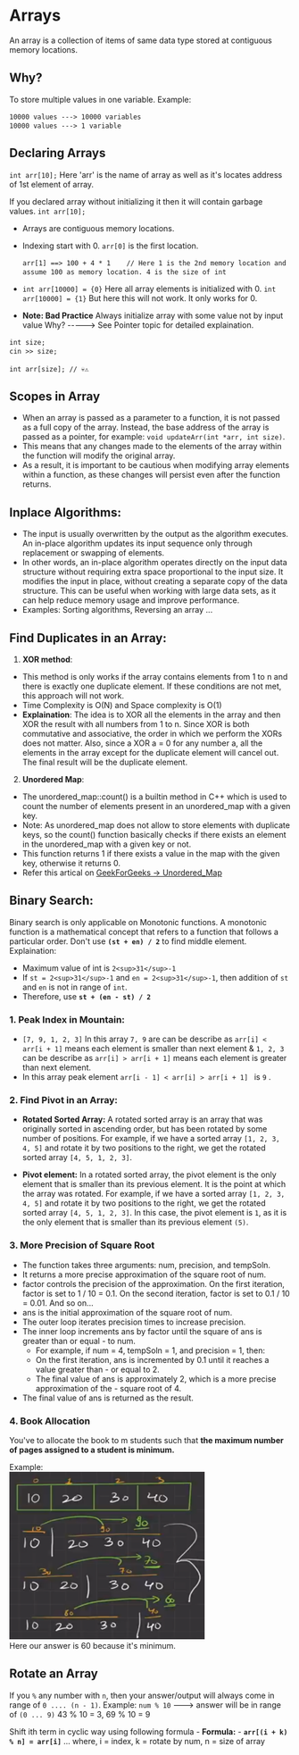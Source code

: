 # Arrays

An array is a collection of items of same data type stored at contiguous memory locations.

## Why?
To store multiple values in one variable.
Example: 
```
10000 values ---> 10000 variables
10000 values ---> 1 variable
```

## Declaring Arrays

`int arr[10];`
Here 'arr' is the name of array as well as it's locates address of 1st element of array.

If you declared array without initializing it then it will contain garbage values.
`int arr[10];`

- Arrays are contiguous memory locations.
- Indexing start with 0. `arr[0]` is the first location.
  ```
  arr[1] ==> 100 + 4 * 1    // Here 1 is the 2nd memory location and assume 100 as memory location. 4 is the size of int
  ```
- `int arr[10000] = {0}` Here all array elements is initialized with 0.
  `int arr[10000] = {1}` But here this will not work. It only works for 0.

- **Note: Bad Practice**
Always initialize array with some value not by input value
Why? -----> See Pointer topic for detailed explaination.
```
int size;
cin >> size;

int arr[size]; // 💀⚠️
```


## Scopes in Array
- When an array is passed as a parameter to a function, it is not passed as a full copy of the array. Instead, the base address of the array is passed as a pointer, for example: `void updateArr(int *arr, int size)`.
- This means that any changes made to the elements of the array within the function will modify the original array.
- As a result, it is important to be cautious when modifying array elements within a function, as these changes will persist even after the function returns.


## Inplace Algorithms:
- The input is usually overwritten by the output as the algorithm executes. An in-place algorithm updates its input sequence only through replacement or swapping of elements.
- In other words, an in-place algorithm operates directly on the input data structure without requiring extra space proportional to the input size. It modifies the input in place, without creating a separate copy of the data structure. This can be useful when working with large data sets, as it can help reduce memory usage and improve performance.
- Examples: Sorting algorithms, Reversing an array ...


## **Find Duplicates in an Array**:
1. **XOR method**: 
  - This method is only works if the array contains elements from 1 to n and there is exactly one duplicate element. If these conditions are not met, this approach will not work.
  - Time Complexity is O(N) and Space complexity is O(1)
  - **Explaination**:  The idea is to XOR all the elements in the array and then XOR the result with all numbers from 1 to n. Since XOR is both commutative and associative, the order in which we perform the XORs does not matter. Also, since a XOR a = 0 for any number a, all the elements in the array except for the duplicate element will cancel out. The final result will be the duplicate element.

2. **Unordered Map**:
  - The unordered_map::count() is a builtin method in C++ which is used to count the number of elements present in an unordered_map with a given key.
  - Note: As unordered_map does not allow to store elements with duplicate keys, so the count() function basically checks if there exists an element in the unordered_map with a given key or not.
  - This function returns 1 if there exists a value in the map with the given key, otherwise it returns 0.
  - Refer this artical on <a href="https://www.geeksforgeeks.org/unordered_map-count-in-c/">GeekForGeeks -> Unordered_Map</a>


## **Binary Search**:
Binary search is only applicable on Monotonic functions. A monotonic function is a mathematical concept that refers to a function that follows a particular order.
Don't use **`(st + en) / 2`** to find middle element.
Explaination:
  - Maximum value of int is `2<sup>31</sup>-1`
  - If `st = 2<sup>31</sup>-1` and `en = 2<sup>31</sup>-1`, then addition of `st` and `en` is not in range of `int`.
  - Therefore, use **`st + (en - st) / 2`**


### 1. **Peak Index in Mountain:** 
  - `[7, 9, 1, 2, 3]` In this array `7, 9` are can be describe as `arr[i] < arr[i + 1]` means each element is smaller than next element & `1, 2, 3` can be describe as `arr[i] > arr[i + 1]` means each element is greater than next element.
  - In this array peak element `arr[i - 1] < arr[i] > arr[i + 1] ` is `9` .


### 2. **Find Pivot in an Array:**
- **Rotated Sorted Array:** A rotated sorted array is an array that was originally sorted in ascending order, but has been rotated by some number of positions. For example, if we have a sorted array `[1, 2, 3, 4, 5]` and rotate it by two positions to the right, we get the rotated sorted array `[4, 5, 1, 2, 3]`.

- **Pivot element:** In a rotated sorted array, the pivot element is the only element that is smaller than its previous element. It is the point at which the array was rotated. For example, if we have a sorted array `[1, 2, 3, 4, 5]` and rotate it by two positions to the right, we get the rotated sorted array `[4, 5, 1, 2, 3]`. In this case, the pivot element is `1`, as it is the only element that is smaller than its previous element `(5)`.


### 3. More Precision of Square Root
- The function takes three arguments: num, precision, and tempSoln.
- It returns a more precise approximation of the square root of num.
- factor controls the precision of the approximation.
    On the first iteration, factor is set to 1 / 10 = 0.1.
    On the second iteration, factor is set to 0.1 / 10 = 0.01.
    And so on…
- ans is the initial approximation of the square root of num.
- The outer loop iterates precision times to increase precision.
- The inner loop increments ans by factor until the square of ans is greater than or equal - to num.
    - For example, if num = 4, tempSoln = 1, and precision = 1, then:
    - On the first iteration, ans is incremented by 0.1 until it reaches a value greater    than - or equal to 2.
    - The final value of ans is approximately 2, which is a more precise approximation of     the - square root of 4.
- The final value of ans is returned as the result.


### 4. Book Allocation
You've to allocate the book to m students such that **the maximum number of pages assigned to a student is minimum.**

Example: <br>
<img src="image.png" width=350px height=300px />
<br>
Here our answer is 60 because it's minimum.


## Rotate an Array

If you `%` any number with `n`, then your answer/output will always come in range of `0 .... (n - 1)`.
Example: `num % 10` ---> answer will be in range of `(0 ... 9)`
          43 % 10 = 3, 69 % 10 = 9
        
Shift ith term in cyclic way using following formula -
**Formula:** - **`arr[(i + k) % n] = arr[i]`** ... where, i = index, k = rotate by num, n = size of array 